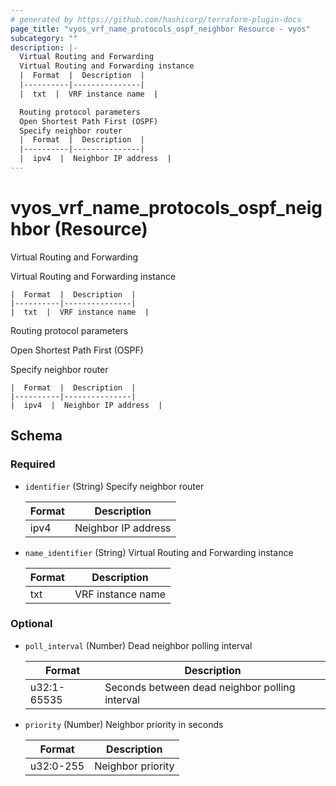 ```yaml
---
# generated by https://github.com/hashicorp/terraform-plugin-docs
page_title: "vyos_vrf_name_protocols_ospf_neighbor Resource - vyos"
subcategory: ""
description: |-
  Virtual Routing and Forwarding
  Virtual Routing and Forwarding instance
  |  Format  |  Description  |
  |----------|---------------|
  |  txt  |  VRF instance name  |

  Routing protocol parameters
  Open Shortest Path First (OSPF)
  Specify neighbor router
  |  Format  |  Description  |
  |----------|---------------|
  |  ipv4  |  Neighbor IP address  |
---
```


# vyos_vrf_name_protocols_ospf_neighbor (Resource)

Virtual Routing and Forwarding

Virtual Routing and Forwarding instance

    |  Format  |  Description  |
    |----------|---------------|
    |  txt  |  VRF instance name  |

Routing protocol parameters

Open Shortest Path First (OSPF)

Specify neighbor router

    |  Format  |  Description  |
    |----------|---------------|
    |  ipv4  |  Neighbor IP address  |



<!-- schema generated by tfplugindocs -->
## Schema

### Required

- `identifier` (String) Specify neighbor router

    |  Format  |  Description  |
    |----------|---------------|
    |  ipv4  |  Neighbor IP address  |
- `name_identifier` (String) Virtual Routing and Forwarding instance

    |  Format  |  Description  |
    |----------|---------------|
    |  txt  |  VRF instance name  |

### Optional

- `poll_interval` (Number) Dead neighbor polling interval

    |  Format  |  Description  |
    |----------|---------------|
    |  u32:1-65535  |  Seconds between dead neighbor polling interval  |
- `priority` (Number) Neighbor priority in seconds

    |  Format  |  Description  |
    |----------|---------------|
    |  u32:0-255  |  Neighbor priority  |
